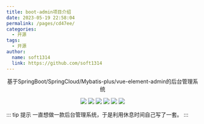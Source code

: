 ```yaml
---
title: boot-admin项目介绍
date: 2023-05-19 22:58:04
permalink: /pages/cd47ee/
categories:
  - 开源
tags:
  - 开源
author: 
  name: soft1314
  link: https://github.com/soft1314
---
```

<p align="center">
基于SpringBoot/SpringCloud/Mybatis-plus/vue-element-admin的后台管理系统
</p>

<p align="center">
	<img src="https://img.shields.io/github/stars/soft1314/boot-admin.svg">
	<img src="https://img.shields.io/github/forks/soft1314/boot-admin.svg">
	<img src="https://img.shields.io/github/v/release/soft1314/boot-admin.svg">
	<img src="https://img.shields.io/github/license/soft1314/boot-admin.svg">
	<img src="https://gitee.com/soft1314/boot-admin-vue/badge/star.svg?theme=dark">
	<img src="https://gitee.com/soft1314/boot-admin-vue/badge/fork.svg?theme=dark">
	<!-- <img src="https://gitee.com/soft1314/boot-admin-vue/widgets/widget_card.svg?colors=4183c4,ffffff,ffffff,e3e9ed,666666,9b9b9b"> -->
</p>

::: tip 提示
一直想做一款后台管理系统，于是利用休息时间自己写了一套。
:::